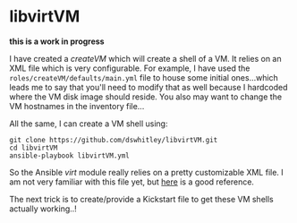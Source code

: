 # libvirtVM
**this is a work in progress**

I have created a *createVM* which will create a shell of a VM.  It relies on an
XML file which is very configurable.  For example, I have used the
`roles/createVM/defaults/main.yml` file to house some initial ones...which leads
me to say that you'll need to modify that as well because I hardcoded where the
VM disk image should reside.  You also may want to change the VM hostnames in
the inventory file...

All the same, I can create a VM shell using:

```
git clone https://github.com/dswhitley/libvirtVM.git
cd libvirtVM
ansible-playbook libvirtVM.yml
```

So the Ansible *virt* module really relies on a pretty customizable XML file.  I
am not very familiar with this file yet, but [here](https://libvirt.org/formatdomain.html) is a good reference.

The next trick is to create/provide a Kickstart file to get these VM shells
actually working..!
